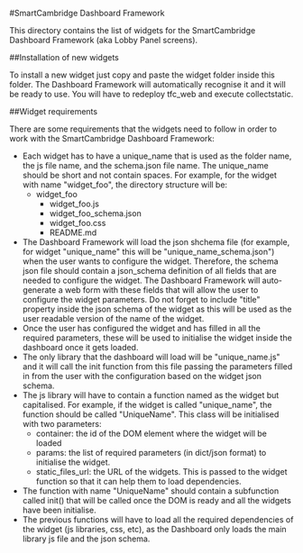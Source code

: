 #SmartCambridge Dashboard Framework

This directory contains the list of widgets for the SmartCambridge Dashboard Framework (aka Lobby Panel screens).

##Installation of new widgets

To install a new widget just copy and paste the widget folder inside this folder. The Dashboard Framework will
automatically recognise it and it will be ready to use. You will have to redeploy tfc_web and execute collectstatic.

##Widget requirements

There are some requirements that the widgets need to follow in order to work with the SmartCambridge Dashboard 
Framework:

 - Each widget has to have a unique_name that is used as the folder name, the js file name, and the schema.json 
 file name. The unique_name should be short and not contain spaces. For example, for the widget with name 
 "widget_foo", the directory structure will be:
    - widget_foo
        - widget_foo.js
        - widget_foo_schema.json
        - widget_foo.css
        - README.md
 - The Dashboard Framework will load the json shchema file (for example, for widget "unique_name" this will be 
 "unique_name_schema.json") when the user wants to configure the widget. 
 Therefore, the schema json file should contain a json_schema definition of all fields that are needed to configure
 the widget. The Dashboard Framework will auto-generate a web form with these fields that will allow the user to
 configure the widget parameters. Do not forget to include "title" property inside the json schema of the widget 
 as this will be used as the user readable version of the name of the widget.
 - Once the user has configured the widget and has filled in all the required parameters, these will be used to
 initialise the widget inside the dashboard once it gets loaded. 
 - The only library that the dashboard will load will be "unique_name.js" and it will call the init function from this
 file passing the parameters filled in from the user with the configuration based on the widget json schema.
 - The js library will have to contain a function named as the widget but capitalised. For example, if the widget
 is called "unique_name", the function should be called "UniqueName". This class will be initialised with two
 parameters:
    - container: the id of the DOM element where the widget will be loaded
    - params: the list of required parameters (in dict/json format) to initialise the widget.
    - static_files_url: the URL of the widgets. This is passed to the widget function so that it can help them to load
    dependencies.
 - The function with name "UniqueName" should contain a subfunction called init() that will be called once the DOM 
 is ready and all the widgets have been initialise.
 - The previous functions will have to load all the required dependencies of the widget (js libraries, css, etc), as
 the Dashboard only loads the main library js file and the json schema.
